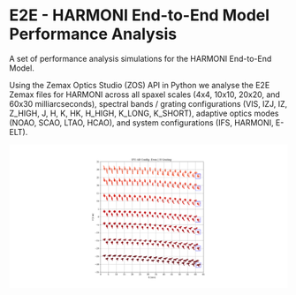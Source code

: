 # E2E - HARMONI End-to-End Model Performance Analysis

A set of performance analysis simulations for the HARMONI End-to-End Model.


Using the Zemax Optics Studio (ZOS) API in Python we analyse the E2E Zemax files for HARMONI across all spaxel scales (4x4, 10x10, 20x20, and 60x30 milliarcseconds), spectral bands / grating configurations (VIS, IZJ, IZ, Z_HIGH, J, H, K, HK, H_HIGH, K_LONG, K_SHORT), adaptive optics modes (NOAO, SCAO, LTAO, HCAO), and system configurations (IFS, HARMONI, E-ELT).


![Alt text](sample_detector_spots.png?raw=true "Title")
